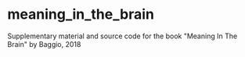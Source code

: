 # meaning_in_the_brain
Supplementary material and source code for the book "Meaning In The Brain" by Baggio, 2018
